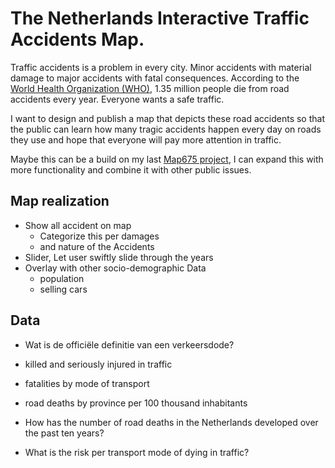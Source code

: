# The Netherlands Interactive Traffic Accidents Map.

Traffic accidents is a problem in every city. Minor accidents with material damage to major accidents with fatal consequences. According to the [World Health Organization (WHO)](https://www.who.int/news-room/fact-sheets/detail/road-traffic-injuries), 1.35 million people die from road accidents every year. Everyone wants a safe traffic.

I want to design and publish a map that depicts these road accidents so that the public can learn how many tragic accidents happen every day on roads they use and hope that everyone will pay more attention in traffic.

Maybe this can be a build on my last [Map675 project](https://efsa223.github.io/Vehicle_Crashes/), I can expand this with more functionality and combine it with other public issues.

## Map realization
- Show all accident on map
  - Categorize this per damages
  - and nature of the Accidents
- Slider, Let user swiftly slide through the years
- Overlay with other socio-demographic Data
  - population
  - selling cars


## Data




- Wat is de officiële definitie van een verkeersdode?

- killed and seriously injured in traffic
- fatalities by mode of transport
- road deaths by province per 100 thousand inhabitants
- How has the number of road deaths in the Netherlands developed over the past ten years?
- What is the risk per transport mode of dying in traffic?
